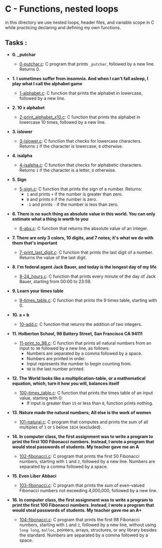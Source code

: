 # C - Functions, nested loops

in this directory we use nested loops, header files, and variable scope
in C while practicing declaring and defining my own functions.



## Tasks :

* **0. _putchar**
  * [0-putchar.c](./0-putchar.c): C program that prints `_putchar`, followed by a
  new line. Returns 0.

* **1. I sometimes suffer from insomnia. And when I can't fall asleep, I play what I call the alphabet game**
  * [1-alphabet.c](./1-alphabet.c): C function that prints the alphabet in lowercase,
  followed by a new line.

* **2. 10 x alphabet**
  * [2-print_alphabet_x10.c](./2-print_alphabet_x10.c): C function that prints the
  alphabet in lowercase 10 times, followed by a new line.

* **3. islower**
  * [3-islower.c](./3-islower.c): C function that checks for lowercase characters.
  Returns `1` if the character is lowercase, `0` otherwise.

* **4. isalpha**
  * [4-isalpha.c](./4-isalpha.c): C function that checks for alphabetic characters.
  Returns `1` if the character is a letter, `0` otherwise.

* **5. Sign**
  * [5-sign.c](./5-sign.c): C function that prints the sign of a number. Returns:
    * `1` and prints `+` if the number is greater than zero.
    * `0` and prints `0` if the number is zero.
    * `-1` and prints `-` if the number is less than zero.

* **6. There is no such thing as absolute value in this world. You can only estimate what a thing is worth to you**
  * [6-abs.c](./6-abs.c): C function that returns the absolute value of an integer.

* **7. There are only 3 colors, 10 digits, and 7 notes; it's what we do with them that's important**
  * [7-print_last_digit.c](./7-print_last_digit.c): C function that prints the last
  digit of a number. Returns the value of the last digit.

* **8. I'm federal agent Jack Bauer, and today is the longest day of my life**
  * [8-24_hours.c](./8-24_hours.c): C function that prints every minute of the day
  of Jack Bauer, starting from 00:00 to 23:59.

* **9. Learn your times table**
  * [9-times_table.c](./9-times_table.c): C function that prints the 9 times table,
  starting with 0.

* **10. a + b**
  * [10-add.c](./10-add.c): C function that returns the addition of two integers.

* **11. Holberton School, 98 Battery Street, San Francisco CA 94111**
  * [11-print_to_98.c](./11-print_to_98.c): C function that prints all natural numbers
  from an input to `98` followed by a new line, as follows:
    * Numbers are separated by a comma followed by a space.
    * Numbers are printed in order.
    * Input represents the number to begin counting from.
    * `98` is the last number printed.

* **12. The World looks like a multiplication-table, or a mathematical equation, which, turn it how you will, balances itself**
  * [100-times_table.c](./100-times_table.c): C function that prints the times table of
  an input value, starting with 0:
    * If input is greater than `15` or less than `0`, function prints nothing.

* **13. Nature made the natural numbers; All else is the work of women**
  * [101-natural.c](./101-natural.c): C program that computes and prints the sum of
  all multiples of `3` or `5` below `1024` (excluded).

* **14. In computer class, the first assignment was to write a program to print the first 100 Fibonacci numbers. Instead, I wrote a program that would steal passwords of students. My teacher gave me an A**
  * [102-fibonacci.c](./102-fibonacci.c): C program that prints the first 50
  Fibonacci numbers, starting with `1` and `2`, followed by a new line.
  Numbers are separated by a comma followed by a space.

* **15. Even Liber Abbaci**
  * [103-fibonacci.c](./103-fibonacci.c): C program that prints the sum of even-valued
  Fibonacci numbers not exceeding 4,000,000, followed by a new line.

* **16. In computer class, the first assignment was to write a program to print the first 100 Fibonacci numbers. Instead, I wrote a program that would steal passwords of students. My teacher gave me an A+**
  * [104-fibonacci.c](./104-fibonacci.c): C program that prints the first 98 Fibonacci
  numbers, starting with `1` and `2`, followed by a new line, without using `long long`,
  `malloc`, pointers, arrays, structures, or any library besides the standard.
  Numbers are separated by a comma followed by a space.
